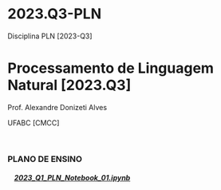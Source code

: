 # 2023.Q3-PLN
Disciplina PLN [2023-Q3]

# Processamento de Linguagem Natural [2023.Q3]

Prof. Alexandre Donizeti Alves

UFABC [CMCC]

<br>

### **PLANO DE ENSINO**

##### &nbsp;&nbsp;&nbsp; [2023_Q1_PLN_Notebook_01.ipynb](https://github.com/adalves-ufabc/2023.Q1-PLN/blob/main/Aula%2003/2023_Q1_PLN_Notebook_01.ipynb)
